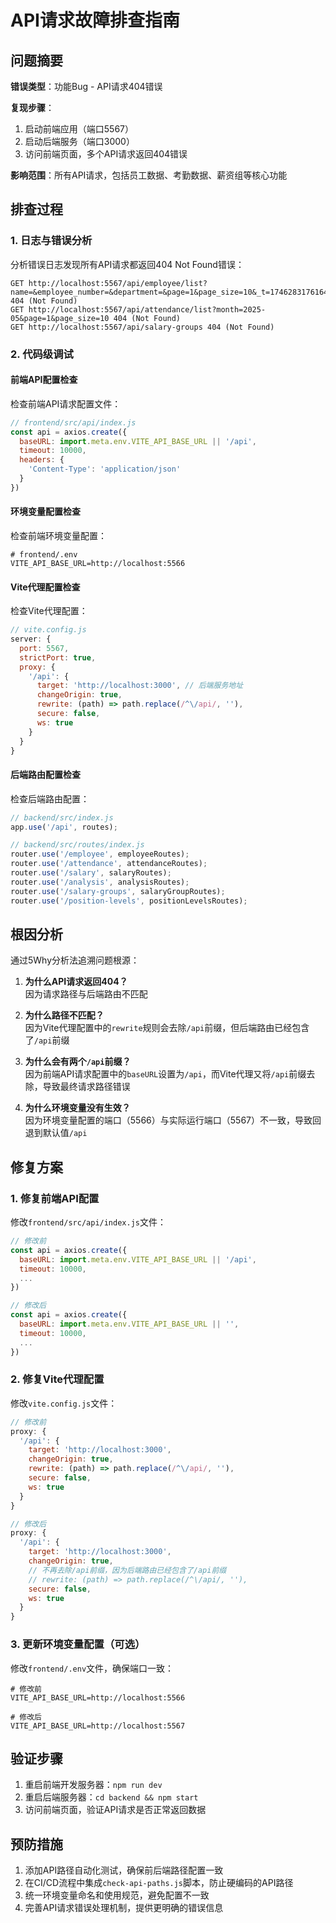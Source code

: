# API请求故障排查指南

## 问题摘要

**错误类型**：功能Bug - API请求404错误

**复现步骤**：
1. 启动前端应用（端口5567）
2. 启动后端服务（端口3000）
3. 访问前端页面，多个API请求返回404错误

**影响范围**：所有API请求，包括员工数据、考勤数据、薪资组等核心功能

## 排查过程

### 1. 日志与错误分析

分析错误日志发现所有API请求都返回404 Not Found错误：
```
GET http://localhost:5567/api/employee/list?name=&employee_number=&department=&page=1&page_size=10&_t=1746283176164 404 (Not Found)
GET http://localhost:5567/api/attendance/list?month=2025-05&page=1&page_size=10 404 (Not Found)
GET http://localhost:5567/api/salary-groups 404 (Not Found)
```

### 2. 代码级调试

#### 前端API配置检查

检查前端API请求配置文件：
```javascript
// frontend/src/api/index.js
const api = axios.create({
  baseURL: import.meta.env.VITE_API_BASE_URL || '/api',
  timeout: 10000,
  headers: {
    'Content-Type': 'application/json'
  }
})
```

#### 环境变量配置检查

检查前端环境变量配置：
```
# frontend/.env
VITE_API_BASE_URL=http://localhost:5566
```

#### Vite代理配置检查

检查Vite代理配置：
```javascript
// vite.config.js
server: {
  port: 5567,
  strictPort: true,
  proxy: {
    '/api': {
      target: 'http://localhost:3000', // 后端服务地址
      changeOrigin: true,
      rewrite: (path) => path.replace(/^\/api/, ''),
      secure: false,
      ws: true
    }
  }
}
```

#### 后端路由配置检查

检查后端路由配置：
```javascript
// backend/src/index.js
app.use('/api', routes);
```

```javascript
// backend/src/routes/index.js
router.use('/employee', employeeRoutes);
router.use('/attendance', attendanceRoutes);
router.use('/salary', salaryRoutes);
router.use('/analysis', analysisRoutes);
router.use('/salary-groups', salaryGroupRoutes);
router.use('/position-levels', positionLevelsRoutes);
```

## 根因分析

通过5Why分析法追溯问题根源：

1. **为什么API请求返回404？**  
   因为请求路径与后端路由不匹配

2. **为什么路径不匹配？**  
   因为Vite代理配置中的`rewrite`规则会去除`/api`前缀，但后端路由已经包含了`/api`前缀

3. **为什么会有两个`/api`前缀？**  
   因为前端API请求配置中的`baseURL`设置为`/api`，而Vite代理又将`/api`前缀去除，导致最终请求路径错误

4. **为什么环境变量没有生效？**  
   因为环境变量配置的端口（5566）与实际运行端口（5567）不一致，导致回退到默认值`/api`

## 修复方案

### 1. 修复前端API配置

修改`frontend/src/api/index.js`文件：
```javascript
// 修改前
const api = axios.create({
  baseURL: import.meta.env.VITE_API_BASE_URL || '/api',
  timeout: 10000,
  ...
})

// 修改后
const api = axios.create({
  baseURL: import.meta.env.VITE_API_BASE_URL || '',
  timeout: 10000,
  ...
})
```

### 2. 修复Vite代理配置

修改`vite.config.js`文件：
```javascript
// 修改前
proxy: {
  '/api': {
    target: 'http://localhost:3000',
    changeOrigin: true,
    rewrite: (path) => path.replace(/^\/api/, ''),
    secure: false,
    ws: true
  }
}

// 修改后
proxy: {
  '/api': {
    target: 'http://localhost:3000',
    changeOrigin: true,
    // 不再去除/api前缀，因为后端路由已经包含了/api前缀
    // rewrite: (path) => path.replace(/^\/api/, ''),
    secure: false,
    ws: true
  }
}
```

### 3. 更新环境变量配置（可选）

修改`frontend/.env`文件，确保端口一致：
```
# 修改前
VITE_API_BASE_URL=http://localhost:5566

# 修改后
VITE_API_BASE_URL=http://localhost:5567
```

## 验证步骤

1. 重启前端开发服务器：`npm run dev`
2. 重启后端服务器：`cd backend && npm start`
3. 访问前端页面，验证API请求是否正常返回数据

## 预防措施

1. 添加API路径自动化测试，确保前后端路径配置一致
2. 在CI/CD流程中集成`check-api-paths.js`脚本，防止硬编码的API路径
3. 统一环境变量命名和使用规范，避免配置不一致
4. 完善API请求错误处理机制，提供更明确的错误信息